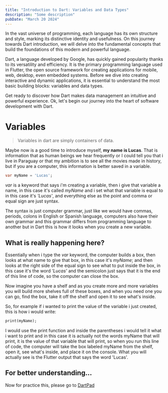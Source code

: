 ```yaml
---
title: "Introduction to Dart: Variables and Data Types"
description: "Some description"
pubDate: "March 20 2024"
---
```


In the vast universe of programming, each language has its own structure and style, marking its distinctive identity and usefulness. On this journey towards Dart introduction, we will delve into the fundamental concepts that build the foundations of this modern and powerful language.

Dart, a language developed by Google, has quickly gained popularity thanks to its versatility and efficiency. It is the primary programming language used in Flutter, the open source framework for creating applications for mobile, web, desktop, even embedded systems. Before we dive into creating interactive and dynamic applications, it is essential to understand the most basic building blocks: variables and data types.

Get ready to discover how Dart makes data management an intuitive and powerful experience. Ok, let's begin our journey into the heart of software development with Dart.

# Variables

> Variables in dart are simply containers of data.

Maybe now is a good time to introduce myself, **my name is Lucas**. That is information that as human beings we hear frequently or I could tell you that i live in Paraguay or that my ambition is to see all the movies made in history, but if you are a computer, this information is better saved in a variable.

```dart
var myName = 'Lucas';
```

*var* is a keyword that says i'm creating a variable, then i give that variable a name, in this case it's called *myName* and i set what that variable is equal to in this case it's *'Lucas'*, and everything else as the point and comma or equal sign are just syntax.

The syntax is just computer grammar, just like we would have commas, periods, colons in English or Spanish language, computers also have their own grammar and this grammar differs from programming language to another but in Dart this is how it looks when you create a new variable.

## What is really happening here?

Essentially when i type the *var* keyword, the computer builds a box, then looks at what name to give that box, in this case it's *myName*; and then looks at the right side of the equal sign to see what to put inside the box, in this case it's the word *'Lucas'* and the semicolon just says that it is the end of this line of code, so the computer can close the box.

Now imagine you have a shelf and as you create more and more variables you will build more shelves full of these boxes, and when you need one you can go, find the box, take it off the shelf and open it to see what's inside.

So, for example if i wanted to print the value of the variable i just created, this is how i would write:

```dart
print(myName);
```

I would use the print function and inside the parentheses i would tell it what i want to print and in this case it is actually not the words myName that will print, it is the value of that variable that will print, so when you run this line of code, the computer will take the box labeled myName from the shelf, open it, see what's inside, and place it on the console. What you will actually see is the Flutter output that says the word 'Lucas'.

## For better understanding...

Now for practice this, please go to <a href="https://dartpad.dev/" target="_blank"> DartPad </a>
